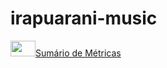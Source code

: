 # irapuarani-music

<a href="https://docs.google.com/spreadsheets/d/1O2U6EdlIOXj4_mGlF6LPsVH5M58Ki7qov2Iz_P5x-Jo/edit?usp=sharing" target="_blank"><img height="25" width="40" src="https://upload.wikimedia.org/wikipedia/commons/3/30/Google_Sheets_logo_%282014-2020%29.svg">Sumário de Métricas</a>
